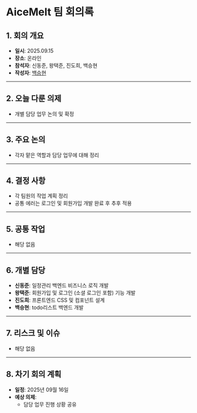 # AiceMelt 팀 회의록

## 1. 회의 개요

* **일시**: 2025.09.15
* **장소**: 온라인
* **참석자**: 신동준, 왕택준, 진도희, 백승현
* **작성자**: [백승현](https://github.com/Sirosho)

---

## 2. 오늘 다룬 의제

* 개별 담당 업무 논의 및 확정

---

## 3. 주요 논의

* 각자 맡은 역할과 담당 업무에 대해 정리

---

## 4. 결정 사항

* 각 팀원의 작업 계획 정리
* 공통 에러는 로그인 및 회원가입 개발 완료 후 추후 적용

---

## 5. 공통 작업

* 해당 없음

---

## 6. 개별 담당

* **신동준**: 일정관리 백엔드 비즈니스 로직 개발
* **왕택준**: 회원가입 및 로그인 (소셜 로그인 포함) 기능 개발
* **진도희**: 프론트엔드 CSS 및 컴포넌트 설계
* **백승현**: todo리스트 백엔드 개발

---

## 7. 리스크 및 이슈

* 해당 없음

---

## 8. 차기 회의 계획

* **일정**: 2025년 09월 16일
* **예상 의제**:
    * 담당 업무 진행 상황 공유
